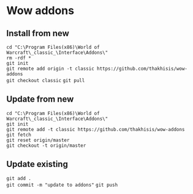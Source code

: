 # Wow addons

## Install from new

`cd "C:\Program Files(x86)\World of Warcraft\_classic_\Interface\Addons\"`  
`rm -rdf *`  
`git init`  
`git remote add origin -t classic https://github.com/thakhisis/wow-addons`  
`git checkout classic`
`git pull`  

## Update from new
`cd "C:\Program Files(x86)\World of Warcraft\_classic_\Interface\Addons\"`  
`git init`  
`git remote add -t classic https://github.com/thakhisis/wow-addons`  
`git fetch`  
`git reset origin/master`  
`git checkout -t origin/master`  

## Update existing
`git add .`  
`git commit -m "update to addons"`
`git push`
